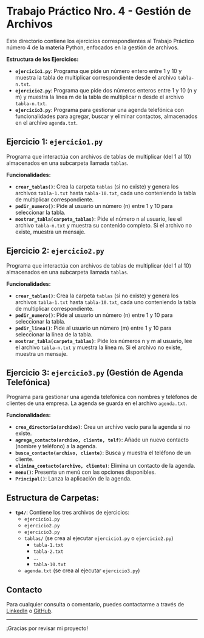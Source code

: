 # Trabajo Práctico Nro. 4 - Gestión de Archivos

Este directorio contiene los ejercicios correspondientes al Trabajo Práctico número 4 de la materia Python, enfocados en la gestión de archivos.

**Estructura de los Ejercicios:**

- **`ejercicio1.py`**: Programa que pide un número entero entre 1 y 10 y muestra la tabla de multiplicar correspondiente desde el archivo `tabla-n.txt`.
- **`ejercicio2.py`**: Programa que pide dos números enteros entre 1 y 10 (n y m) y muestra la línea m de la tabla de multiplicar n desde el archivo `tabla-n.txt`.
- **`ejercicio3.py`**: Programa para gestionar una agenda telefónica con funcionalidades para agregar, buscar y eliminar contactos, almacenados en el archivo `agenda.txt`.

## Ejercicio 1: `ejercicio1.py`

Programa que interactúa con archivos de tablas de multiplicar (del 1 al 10) almacenados en una subcarpeta llamada `tablas`.

**Funcionalidades:**

- **`crear_tablas()`**: Crea la carpeta `tablas` (si no existe) y genera los archivos `tabla-1.txt` hasta `tabla-10.txt`, cada uno conteniendo la tabla de multiplicar correspondiente.
- **`pedir_numero()`**: Pide al usuario un número (n) entre 1 y 10 para seleccionar la tabla.
- **`mostrar_tabla(carpeta_tablas)`**: Pide el número n al usuario, lee el archivo `tabla-n.txt` y muestra su contenido completo. Si el archivo no existe, muestra un mensaje.

## Ejercicio 2: `ejercicio2.py`

Programa que interactúa con archivos de tablas de multiplicar (del 1 al 10) almacenados en una subcarpeta llamada `tablas`.

**Funcionalidades:**

- **`crear_tablas()`**: Crea la carpeta `tablas` (si no existe) y genera los archivos `tabla-1.txt` hasta `tabla-10.txt`, cada uno conteniendo la tabla de multiplicar correspondiente.
- **`pedir_numero()`**: Pide al usuario un número (n) entre 1 y 10 para seleccionar la tabla.
- **`pedir_linea()`**: Pide al usuario un número (m) entre 1 y 10 para seleccionar la línea de la tabla.
- **`mostrar_tabla(carpeta_tablas)`**: Pide los números n y m al usuario, lee el archivo `tabla-n.txt` y muestra la línea m. Si el archivo no existe, muestra un mensaje.

## Ejercicio 3: `ejercicio3.py` (Gestión de Agenda Telefónica)

Programa para gestionar una agenda telefónica con nombres y teléfonos de clientes de una empresa. La agenda se guarda en el archivo `agenda.txt`.

**Funcionalidades:**

- **`crea_directorio(archivo)`**: Crea un archivo vacío para la agenda si no existe.
- **`agrega_contacto(archivo, cliente, telf)`**: Añade un nuevo contacto (nombre y teléfono) a la agenda.
- **`busca_contacto(archivo, cliente)`**: Busca y muestra el teléfono de un cliente.
- **`elimina_contacto(archivo, cliente)`**: Elimina un contacto de la agenda.
- **`menu()`**: Presenta un menú con las opciones disponibles.
- **`Principal()`**: Lanza la aplicación de la agenda.

## Estructura de Carpetas:

- **`tp4/`**: Contiene los tres archivos de ejercicios:
  - `ejercicio1.py`
  - `ejercicio2.py`
  - `ejercicio3.py`
  - `tablas/` (se crea al ejecutar `ejercicio1.py` o `ejercicio2.py`)
    - `tabla-1.txt`
    - `tabla-2.txt`
    - ...
    - `tabla-10.txt`
  - `agenda.txt` (se crea al ejecutar `ejercicio3.py`)

## Contacto

Para cualquier consulta o comentario, puedes contactarme a través de [LinkedIn](https://www.linkedin.com/in/nkaminski-profile/) o [GitHub](https://github.com/N-Kaminski).

---

¡Gracias por revisar mi proyecto!
